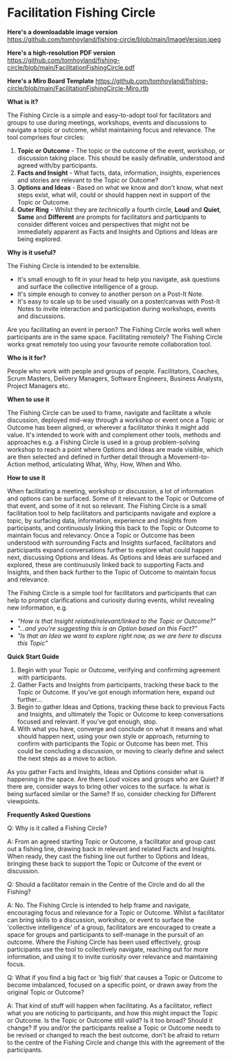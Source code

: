 # Facilitation Fishing Circle

**Here's a downloadable image version**
https://github.com/tomhoyland/fishing-circle/blob/main/ImageVersion.jpeg

**Here's a high-resolution PDF version**
https://github.com/tomhoyland/fishing-circle/blob/main/FacilitationFishingCircle.pdf

**Here's a Miro Board Template**
https://github.com/tomhoyland/fishing-circle/blob/main/FacilitationFishingCircle-Miro.rtb


**What is it?**

The Fishing Circle is a simple and easy-to-adopt tool for facilitators and groups to use during meetings, workshops, events and discussions to navigate a topic or outcome, whilst maintaining focus and relevance. 
The tool comprises four circles:
1. **Topic or Outcome** - The topic or the outcome of the event, workshop, or discussion taking place. This should be easily definable, understood and agreed with/by participants.
2. **Facts and Insight** - What facts, data, information, insights, experiences and stories are relevant to the Topic or Outcome?
3. **Options and Ideas** - Based on what we know and don't know, what next steps exist, what will, could or should happen next in support of the Topic or Outcome.
4. **Outer Ring** - Whilst they are _technically_ a fourth circle, **Loud** and **Quiet**, **Same** and **Different** are prompts for facilitators and participants to consider different voices and perspectives that might not be immediately apparent as Facts and Insights and Options and Ideas are being explored.



**Why is it useful?**

The Fishing Circle is intended to be extensible. 
- It's small enough to fit in your head to help you navigate, ask questions and surface the collective intelligence of a group. 
- It's simple enough to convey to another person on a Post-It Note. 
- It's easy to scale up to be used visually on a poster/canvas with Post-It Notes to invite interaction and participation during workshops, events and discussions.

Are you facilitating an event in person? The Fishing Circle works well when participants are in the same space. Facilitating remotely? The Fishing Circle works great remotely too using your favourite remote collaboration tool.



**Who is it for?**

People who work with people and groups of people. Facilitators, Coaches, Scrum Masters, Delivery Managers, Software Engineers, Business Analysts, Project Managers etc. 



**When to use it**

The Fishing Circle can be used to frame, navigate and facilitate a whole discussion, deployed mid-way through a workshop or event once a Topic or Outcome has been aligned, or wherever a facilitator thinks it might add value. It's intended to work with and complement other tools, methods and approaches e.g. a Fishing Circle is used in a group problem-solving workshop to reach a point where Options and Ideas are made visible, which are then selected and defined in further detail through a Movement-to-Action method, articulating What, Why, How, When and Who.



**How to use it**

When facilitating a meeting, workshop or discussion, a lot of information and options can be surfaced. Some of it relevant to the Topic or Outcome of that event, and some of it not so relevant. The Fishing Circle is a small facilitation tool to help facilitators and participants navigate and explore a topic, by surfacing data, information, experience and insights from participants, and continuously linking this back to the Topic or Outcome to maintain focus and relevancy. Once a Topic or Outcome has been understood with surrounding Facts and Insights surfaced, facilitators and participants expand conversations further to explore what could happen next, discussing Options and Ideas. As Options and Ideas are surfaced and explored, these are continuously linked back to supporting Facts and Insights, and then back further to the Topic of Outcome to maintain focus and relevance. 

The Fishing Circle is a simple tool for facilitators and participants that can help to prompt clarifications and curiosity during events, whilst revealing new information, e.g.
- _"How is that Insight related/relevant/linked to the Topic or Outcome?"_
- _"...and you're suggesting this is an Option based on this Fact?"_
- _"Is that an Idea we want to explore right now, as we are here to discuss this Topic"_ 



**Quick Start Guide**

1. Begin with your Topic or Outcome, verifying and confirming agreement with participants.
2. Gather Facts and Insights from participants, tracking these back to the Topic or Outcome. If you’ve got enough information here, expand out further…
3. Begin to gather Ideas and Options, tracking these back to previous Facts and Insights, and ultimately the Topic or Outcome to keep conversations focused and relevant. If you’ve got enough, stop.
4. With what you have, converge and conclude on what it means and what should happen next, using your own style or approach, returning to confirm with participants the Topic or Outcome has been met. This could be concluding a discussion, or moving to clearly define and select the next steps as a move to action. 

As you gather Facts and Insights, Ideas and Options consider what is happening in the space. Are there Loud voices and groups who are Quiet? If there are, consider ways to bring other voices to the surface. Is what is being surfaced similar or the Same? If so, consider checking for Different viewpoints.



**Frequently Asked Questions**

Q: Why is it called a Fishing Circle? 

A: From an agreed starting Topic or Outcome, a facilitator and group cast out a fishing line, drawing back in relevant and related Facts and Insights. When ready, they cast the fishing line out further to Options and Ideas, bringing these back to support the Topic or Outcome of the event or discussion. 


Q: Should a facilitator remain in the Centre of the Circle and do all the Fishing?

A: No. The Fishing Circle is intended to help frame and navigate, encouraging focus and relevance for a Topic or Outcome. Whilst a facilitator can bring skills to a discussion, workshop, or event to surface the 'collective intelligence' of a group, facilitators are encouraged to create a space for groups and participants to self-manage in the pursuit of an outcome. Where the Fishing Circle has been used effectively, group participants use the tool to collectively navigate, reaching out for more information, and using it to invite curiosity over relevance and maintaining focus. 


Q: What if you find a big fact or 'big fish' that causes a Topic or Outcome to become imbalanced, focused on a specific point, or drawn away from the original Topic or Outcome? 

A: That kind of stuff will happen when facilitating. As a facilitator, reflect what you are noticing to participants, and how this might impact the Topic or Outcome. Is the Topic or Outcome still valid? Is it too broad? Should it change? If you and/or the participants realise a Topic or Outcome needs to be revised or changed to reach the best outcome, don't be afraid to return to the centre of the Fishing Circle and change this with the agreement of the participants.
